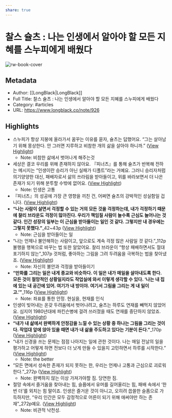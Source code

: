 ```yaml
---
share: true
---
```


# 찰스 슐츠 : 나는 인생에서 알아야 할 모든 지혜를 스누피에게 배웠다

![rw-book-cover](https://longblack-contens.s3.ap-northeast-2.amazonaws.com/image/20231215/1702606586bb3aef325d168c86078ffc2114944d4d.png)

## Metadata
- Author: [[LongBlack|LongBlack]]
- Full Title: 찰스 슐츠 : 나는 인생에서 알아야 할 모든 지혜를 스누피에게 배웠다
- Category: #articles
- URL: https://www.longblack.co/note/926

## Highlights
- 스누피가 항상 지붕에 올라가서 꿈꾸는 이유를 묻자, 슐츠는 답했어요. “그는 살아남기 위해 몽상한다. 안 그러면 지루하고 비참한 개의 삶을 살아야 하니까.” ([View Highlight](https://read.readwise.io/read/01hjj75p7h291n19qfr72wdzvj))
    - Note: 비참한 삶에서 벗어나게 해주는것
- 세상은 결코 우리를 위해 존재하지 않아요. 『피너츠』를 통해 슐츠가 반복해 전하는 메시지는 “인생이란 승리가 아닌 실패가 디폴트”라는 거예요. 그러니 승리자처럼 의기양양한 대신, 패배자로서 삶의 쓰라림을 받아들이고, 위를 바라보면서 더 나은 존재가 되기 위해 분투할 수밖에 없어요. ([View Highlight](https://read.readwise.io/read/01hjj77nyr460gjv97c2fbeqrt))
    - Note: 인생은 고통
- 『피너츠』의 성공에 가장 큰 영향을 끼친 건, 어쩌면 슐츠의 강박적인 성실함일 겁니다. ([View Highlight](https://read.readwise.io/read/01hjj78r0e5eytj9s0xxtqq6hs))
- **“나는 사람이 살면서 걱정할 수 있는 거의 모든 것을 걱정하는데, 내가 걱정하기 때문에 찰리 브라운도 걱정이 많아진다. 우리가 책임질 사람이 늘수록 근심도 늘어나는 것 같다. 인간 성장의 일부는 이 근심을 받아들이는 일인 것 같다. 그렇지만 내 경우에는 그렇지 못했다.”**_42~43p ([View Highlight](https://read.readwise.io/read/01hjj79b2fg4zd5g4bvrk2x428))
    - Note: 근심을 받아들이는 일
- “나는 언제나 불안해하는 사람이고, 앞으로도 계속 걱정 많은 사람일 것 같다.”_112p 불행을 행복으로 바꾸는 법 또한 알았어요. 찰리 브라운이 “항상 패배하면서도 절대 포기하지 않는”_107p 것처럼, 좋아하는 그림을 그려 두려움을 극복하는 법을 찾아냈죠. ([View Highlight](https://read.readwise.io/read/01hjj7ejm11pcjnd5kh6x7k2as))
    - Note: 자신의 불안과 걱정을 받아들이기
- **“만화를 그리는 일은 내게 종교와 비슷하다. 이 일은 내가 매일을 살아내도록 한다. 모든 것이 절망적인 상황일지라도 작업실에 와서 이렇게 생각할 수 있다. ‘나는 내 집에 있는 내 공간에 있어. 여기가 내 방이야. 여기서 그림을 그리는 게 내 일이고.’”**_116p ([View Highlight](https://read.readwise.io/read/01hjj7ftk15hb1x0z6rx61pwzf))
    - Note: 좌표를 통한 안정. 현실을, 현재를 인식
- 인생이 빚어내는 온갖 두려움에서 벗어나려고, 슐츠는 하루도 연재를 빼먹지 않았어요. 심지어 1980년대에 파킨슨병에 걸려 쓰러졌을 때도 연재를 중단하지 않았죠. ([View Highlight](https://read.readwise.io/read/01hjj7m54qepwcck92khgn0bsq))
- **“내가 내 삶에서 완벽하게 안정감을 느낄 수 있는 상황 중 하나는 그림을 그리는 것이다. 작업대 앞에 앉아 있을 때면 내가 내 삶을 주도하고 있다는 기분이 든다.”**_170p ([View Highlight](https://read.readwise.io/read/01hjj7mn2gmbdxpqshwed3nqkg))
- “내가 신경을 쓰는 문제는 점점 나아지는 일에 관한 것이다. 나는 매일 전날의 일을 평가하고 어떻게 하면 전보다 더 낫게 만들 수 있을지 고민하면서 하루를 시작한다.” ([View Highlight](https://read.readwise.io/read/01hjj7ppkq2b58r0j6fba2v3kd))
    - Note: the better
- “모든 면에서 성숙한 존재가 되지 못하는 한, 우리는 언제나 고통과 근심으로 괴로워한다.”_272p ([View Highlight](https://read.readwise.io/read/01hjj7q6wn5zcjbzaxpjv8dc0m))
    - Note: 완벽하지 않는 이상 가져가야할 짐.
      당연한 짐.
- 절망 속에서 즐거움을 찾아내는 힘, 슬픔에서 유머를 길어올리는 힘, 패배 속에서 ‘한 번 더’를 외치는 힘 말이죠. 인생은 즐거운 것이 아니고, 오히려 씁쓸한 슬픔으로 가득하지만, “우리 인간은 모두 감정적으로 어른이 되기 위해 애써야만 하는 존재”_272p예요. ([View Highlight](https://read.readwise.io/read/01hjj7vmtfvj4qj3515451fjg1))
    - Note: 비관적 낙천성.
